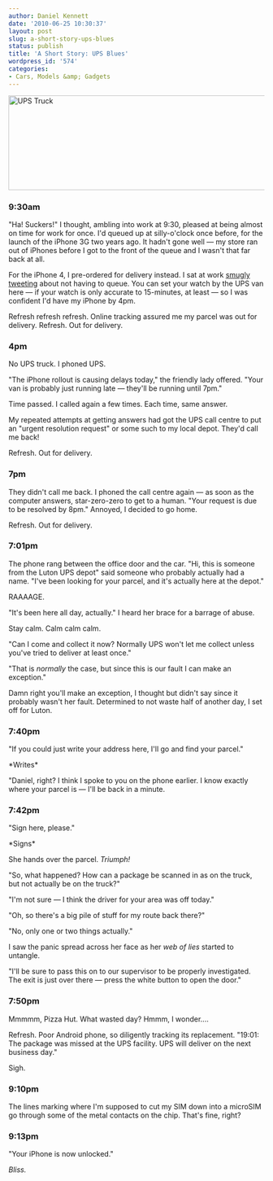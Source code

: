 ```yaml
---
author: Daniel Kennett
date: '2010-06-25 10:30:37'
layout: post
slug: a-short-story-ups-blues
status: publish
title: 'A Short Story: UPS Blues'
wordpress_id: '574'
categories:
- Cars, Models &amp; Gadgets
---
```


<p><img style="display: block; margin-left: auto; margin-right: auto;" src="http://danielkennett.org/wp-content/uploads/2010/06/upsheader.jpg" border="0" alt="UPS Truck" width="540" height="186" /></p>
<h3>9:30am</h3>
<p>"Ha! Suckers!" I thought, ambling into work at 9:30, pleased at being almost on time for work for once. I'd queued up at silly-o'clock once before, for the launch of the iPhone 3G two years ago. It hadn't gone well — my store ran out of iPhones before I got to the front of the queue and I wasn't that far back at all.</p>
<p>For the iPhone 4, I pre-ordered for delivery instead. I sat at work <a href="http://twitter.com/iKenndac/status/16881412096">smugly</a> <a href="http://twitter.com/iKenndac/status/16925130048">tweeting</a> about not having to queue. You can set your watch by the UPS van here — if your watch is only accurate to 15-minutes, at least — so I was confident I'd have my iPhone by 4pm.</p>
<p>Refresh refresh refresh. Online tracking assured me my parcel was out for delivery. Refresh. Out for delivery.</p>
<h3>4pm</h3>
<p>No UPS truck. I phoned UPS.</p>
<p>"The iPhone rollout is causing delays today," the friendly lady offered. "Your van is probably just running late — they'll be running until 7pm."</p>
<p>Time passed. I called again a few times. Each time, same answer.</p>
<p>My repeated attempts at getting answers had got the UPS call centre to put an "urgent resolution request" or some such to my local depot. They'd call me back!</p>
<p>Refresh. Out for delivery.</p>
<h3>7pm</h3>
<p>They didn't call me back. I phoned the call centre again — as soon as the computer answers, star-zero-zero to get to a human. "Your request is due to be resolved by 8pm." Annoyed, I decided to go home.</p>
<p>Refresh. Out for delivery.</p>
<h3>7:01pm</h3>
<p>The phone rang between the office door and the car. "Hi, this is someone from the Luton UPS depot" said someone who probably actually had a name. "I've been looking for your parcel, and it's actually here at the depot."</p>
<p>RAAAAGE.</p>
<p>"It's been here all day, actually." I heard her brace for a barrage of abuse.</p>
<p>Stay calm. Calm calm calm.</p>
<p>"Can I come and collect it now? Normally UPS won't let me collect unless you've tried to deliver at least once."</p>
<p>"That is <em>normally</em> the case, but since this is our fault I can make an exception."</p>
<p>Damn right you'll make an exception, I thought but didn't say since it probably wasn't her fault. Determined to not waste half of another day, I set off for Luton.</p>
<h3>7:40pm</h3>
<p>"If you could just write your address here, I'll go and find your parcel."</p>
<p>*Writes*</p>
<p>"Daniel, right? I think I spoke to you on the phone earlier. I know exactly where your parcel is — I'll be back in a minute.</p>
<h3>7:42pm</h3>
<p>"Sign here, please."</p>
<p>*Signs*</p>
<p>She hands over the parcel. <em>Triumph!</em></p>
<p>"So, what happened? How can a package be scanned in as on the truck, but not actually be on the truck?"</p>
<p>"I'm not sure — I think the driver for your area was off today."</p>
<p>"Oh, so there's a big pile of stuff for my route back there?"</p>
<p>"No, only one or two things actually."</p>
<p>I saw the panic spread across her face as her <em>web of lies</em> started to untangle.</p>
<p>"I'll be sure to pass this on to our supervisor to be properly investigated. The exit is just over there — press the white button to open the door."</p>
<h3>7:50pm</h3>
<p>Mmmmm, Pizza Hut. What wasted day? Hmmm, I wonder....</p>
<p>Refresh. Poor Android phone, so diligently tracking its replacement. "19:01: The package was missed at the UPS facility. UPS will deliver on the next business day."</p>
<p>Sigh.</p>
<h3>9:10pm</h3>
<p>The lines marking where I'm supposed to cut my SIM down into a microSIM go through some of the metal contacts on the chip. That's fine, right?</p>
<h3>9:13pm</h3>
<p>"Your iPhone is now unlocked."</p>
<p><em>Bliss.</em></p>
